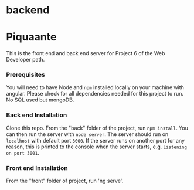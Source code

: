 # backend
# Piquaante #

This is the front end and back end server for Project 6 of the Web Developer path.

### Prerequisites ###

You will need to have Node and `npm` installed locally on your machine with angular.
Please check for all dependencies needed for this project to run.
No SQL used but mongoDB.

### Back end Installation ###

Clone this repo. From the "back" folder of the project, run `npm install`. You 
can then run the server with `node server`. 
The server should run on `localhost` with default port `3000`. If the
server runs on another port for any reason, this is printed to the
console when the server starts, e.g. `Listening on port 3001`.

### Front end Installation ###

From the "front" folder of project, run 'ng serve'.


